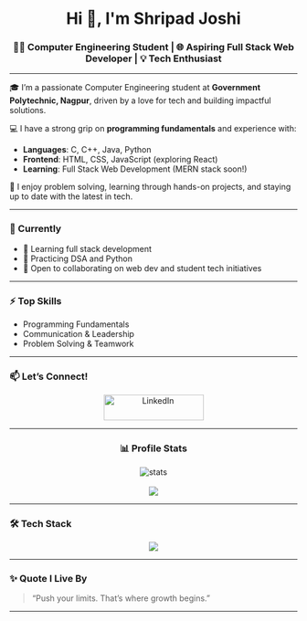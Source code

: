 <h1 align="center">Hi 👋, I'm Shripad Joshi</h1>
<h3 align="center">👨‍💻 Computer Engineering Student | 🌐 Aspiring Full Stack Web Developer | 💡 Tech Enthusiast</h3>

---

🎓 I’m a passionate Computer Engineering student at **Government Polytechnic, Nagpur**, driven by a love for tech and building impactful solutions.

💻 I have a strong grip on **programming fundamentals** and experience with:
- **Languages**: C, C++, Java, Python
- **Frontend**: HTML, CSS, JavaScript (exploring React)
- **Learning**: Full Stack Web Development (MERN stack soon!)

🚀 I enjoy problem solving, learning through hands-on projects, and staying up to date with the latest in tech.

---

### 🔭 Currently
- 🌱 Learning full stack development
- 🧠 Practicing DSA and Python
- 🤝 Open to collaborating on web dev and student tech initiatives

---

### ⚡ Top Skills
- Programming Fundamentals  
- Communication & Leadership  
- Problem Solving & Teamwork  

---

### 📫 Let’s Connect!
<p align="center">
  <a href="https://www.linkedin.com/in/shrijoshi24" target="_blank">
     <img alt="LinkedIn" src="https://img.shields.io/badge/LinkedIn-blue?style=for-the-badge&logo=linkedin" height="45" width="175" style="max-width: 100%;"/>
  </a>
</p>

---

<h3 align="center">📊 Profile Stats</h3>
<p align="center">
  <img src="https://github-readme-stats.vercel.app/api?username=Shripad-24&show_icons=true&theme=tokyonight" alt="stats" />
  <br />
  </br>
  <img src="https://github-readme-streak-stats.herokuapp.com/?user=Shripad-24&theme=tokyonight" />
</p>

---

### 🛠️ Tech Stack
<p align="center">
  <img src="https://skillicons.dev/icons?i=python,java,c,cpp,html,css,js,git,github,vscode" />
</p>

---

### ✨ Quote I Live By
> “Push your limits. That’s where growth begins.”

---

